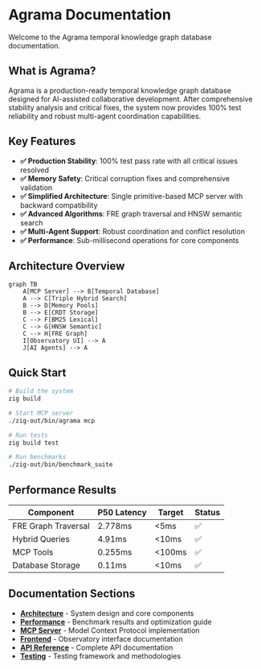 # Agrama Documentation

Welcome to the Agrama temporal knowledge graph database documentation.

## What is Agrama?

Agrama is a production-ready temporal knowledge graph database designed for AI-assisted collaborative development. After comprehensive stability analysis and critical fixes, the system now provides 100% test reliability and robust multi-agent coordination capabilities.

## Key Features

- **✅ Production Stability**: 100% test pass rate with all critical issues resolved
- **✅ Memory Safety**: Critical corruption fixes and comprehensive validation
- **✅ Simplified Architecture**: Single primitive-based MCP server with backward compatibility
- **✅ Advanced Algorithms**: FRE graph traversal and HNSW semantic search
- **✅ Multi-Agent Support**: Robust coordination and conflict resolution
- **✅ Performance**: Sub-millisecond operations for core components

## Architecture Overview

```mermaid
graph TB
    A[MCP Server] --> B[Temporal Database]
    A --> C[Triple Hybrid Search]
    B --> D[Memory Pools]
    B --> E[CRDT Storage]
    C --> F[BM25 Lexical]
    C --> G[HNSW Semantic]  
    C --> H[FRE Graph]
    I[Observatory UI] --> A
    J[AI Agents] --> A
```

## Quick Start

```bash
# Build the system
zig build

# Start MCP server
./zig-out/bin/agrama mcp

# Run tests
zig build test

# Run benchmarks
./zig-out/bin/benchmark_suite
```

## Performance Results

| Component | P50 Latency | Target | Status |
|-----------|-------------|--------|---------|
| FRE Graph Traversal | 2.778ms | <5ms | ✅ |
| Hybrid Queries | 4.91ms | <10ms | ✅ |
| MCP Tools | 0.255ms | <100ms | ✅ |
| Database Storage | 0.11ms | <10ms | ✅ |

## Documentation Sections

- **[Architecture](/architecture/)** - System design and core components
- **[Performance](/performance/)** - Benchmark results and optimization guide
- **[MCP Server](/mcp/)** - Model Context Protocol implementation  
- **[Frontend](/frontend/)** - Observatory interface documentation
- **[API Reference](/api/)** - Complete API documentation
- **[Testing](/testing/)** - Testing framework and methodologies